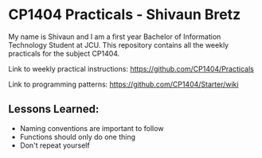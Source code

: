 # CP1404 Practicals - Shivaun Bretz

My name is Shivaun and I am a first year Bachelor of Information Technology Student at JCU.
This repository contains all the weekly practicals for the subject CP1404.

Link to weekly practical instructions: https://github.com/CP1404/Practicals

Link to programming patterns: https://github.com/CP1404/Starter/wiki

## Lessons Learned:

- Naming conventions are important to follow
- Functions should only do one thing
- Don't repeat yourself